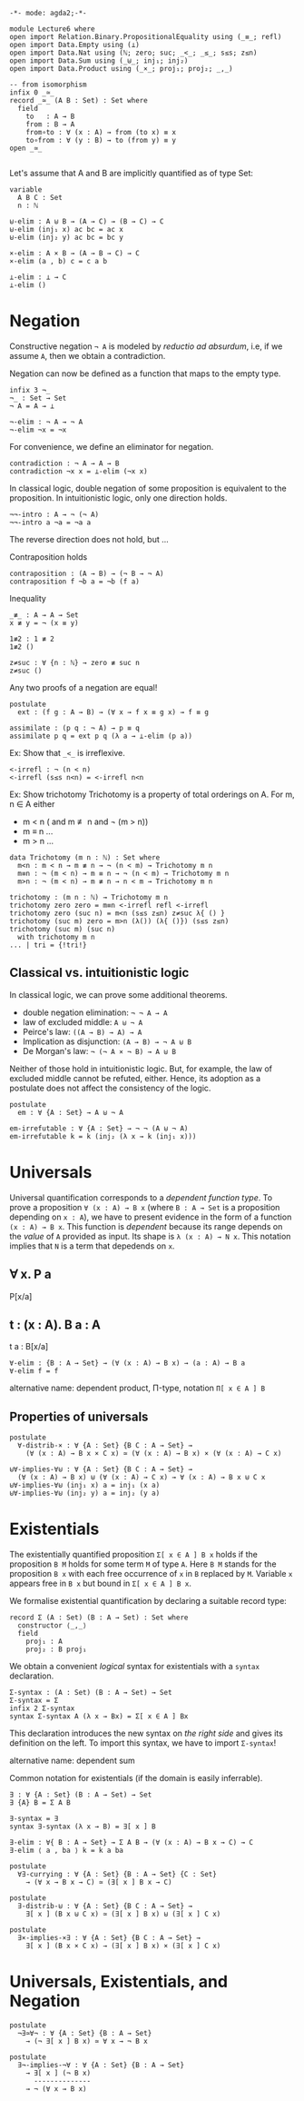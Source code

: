 	-*- mode: agda2;-*-

```
module Lecture6 where
open import Relation.Binary.PropositionalEquality using (_≡_; refl)
open import Data.Empty using (⊥)
open import Data.Nat using (ℕ; zero; suc; _<_; _≤_; s≤s; z≤n)
open import Data.Sum using (_⊎_; inj₁; inj₂)
open import Data.Product using (_×_; proj₁; proj₂; _,_)

-- from isomorphism
infix 0 _≃_
record _≃_ (A B : Set) : Set where
  field
    to   : A → B
    from : B → A
    from∘to : ∀ (x : A) → from (to x) ≡ x
    to∘from : ∀ (y : B) → to (from y) ≡ y
open _≃_


```

Let's assume that A and B are implicitly quantified as of type Set:

```
variable
  A B C : Set
  n : ℕ
```

```
⊎-elim : A ⊎ B → (A → C) → (B → C) → C
⊎-elim (inj₁ x) ac bc = ac x
⊎-elim (inj₂ y) ac bc = bc y

×-elim : A × B → (A → B → C) → C
×-elim (a , b) c = c a b
```

```
⊥-elim : ⊥ → C
⊥-elim ()
```

# Negation

Constructive negation `¬ A` is modeled by *reductio ad absurdum*, i.e,
if we assume `A`, then we obtain a contradiction.


Negation can now be defined as a function that maps to the empty type.

```
infix 3 ¬_
¬_ : Set → Set
¬ A = A → ⊥

¬-elim : ¬ A → ¬ A
¬-elim ¬x = ¬x
```

For convenience, we define an eliminator for negation.

```
contradiction : ¬ A → A → B
contradiction ¬x x = ⊥-elim (¬x x)
```


In classical logic, double negation of some proposition is equivalent to the proposition.
In intuitionistic logic, only one direction holds.

```
¬¬-intro : A → ¬ (¬ A)
¬¬-intro a ¬a = ¬a a
```

The reverse direction does not hold, but ...


Contraposition holds

```
contraposition : (A → B) → (¬ B → ¬ A)
contraposition f ¬b a = ¬b (f a)
```

Inequality

```
_≢_ : A → A → Set
x ≢ y = ¬ (x ≡ y)

1≢2 : 1 ≢ 2
1≢2 ()

z≠suc : ∀ {n : ℕ} → zero ≢ suc n
z≠suc ()

```

Any two proofs of a negation are equal!

```
postulate
  ext : (f g : A → B) → (∀ x → f x ≡ g x) → f ≡ g

assimilate : (p q : ¬ A) → p ≡ q
assimilate p q = ext p q (λ a → ⊥-elim (p a))
```

Ex: Show that `_<_` is irreflexive.

```
<-irrefl : ¬ (n < n)
<-irrefl (s≤s n<n) = <-irrefl n<n
```

Ex: Show trichotomy
Trichotomy is a property of total orderings on A.
For m, n ∈ A either
* m < n ( and m ≢ n and ¬ (m > n))
* m ≡ n ...
* m > n ...

```
data Trichotomy (m n : ℕ) : Set where
  m<n : m < n → m ≢ n → ¬ (n < m) → Trichotomy m n
  m≡n : ¬ (m < n) → m ≡ n → ¬ (n < m) → Trichotomy m n
  m>n : ¬ (m < n) → m ≢ n → n < m → Trichotomy m n

trichotomy : (m n : ℕ) → Trichotomy m n
trichotomy zero zero = m≡n <-irrefl refl <-irrefl
trichotomy zero (suc n) = m<n (s≤s z≤n) z≠suc λ{ () }
trichotomy (suc m) zero = m>n (λ()) (λ{ ()}) (s≤s z≤n)
trichotomy (suc m) (suc n)
  with trichotomy m n
... | tri = {!tri!}
```

## Classical vs. intuitionistic logic

In classical logic, we can prove some additional theorems.
* double negation elimination:  `¬ ¬ A → A` 
* law of excluded middle: `A ⊎ ¬ A`
* Peirce's law: `((A → B) → A) → A`
* Implication as disjunction: `(A → B) → ¬ A ⊎ B`
* De Morgan's law: `¬ (¬ A × ¬ B) → A ⊎ B`

Neither of those hold in intuitionistic logic. But, for example, the law of excluded middle cannot be refuted, either.
Hence, its adoption as a postulate does not affect the consistency of the logic.

```
postulate
  em : ∀ {A : Set} → A ⊎ ¬ A
```

```
em-irrefutable : ∀ {A : Set} → ¬ ¬ (A ⊎ ¬ A)
em-irrefutable k = k (inj₂ (λ x → k (inj₁ x)))
```






# Universals

Universal quantification corresponds to a *dependent function type*.
To prove a proposition `∀ (x : A) → B x` (where `B : A → Set` is a proposition depending on `x : A`),
we have to present evidence in the form of a function ` (x : A) → B x `.
This function is *dependent* because its range depends on the *value* of `A` provided as input.
Its shape is `λ (x : A) → N x`. This notation implies that `N` is a term that depedends on `x`.

∀ x. P
a
----------------
P[x/a]


t : (x : A). B
a : A
----------------
t a : B[x/a]



```
∀-elim : {B : A → Set} → (∀ (x : A) → B x) → (a : A) → B a
∀-elim f = f
```


alternative name: dependent product, Π-type, notation `Π[ x ∈ A ] B`


## Properties of universals

```
postulate
  ∀-distrib-× : ∀ {A : Set} {B C : A → Set} →
    (∀ (x : A) → B x × C x) ≃ (∀ (x : A) → B x) × (∀ (x : A) → C x)
```

```
⊎∀-implies-∀⊎ : ∀ {A : Set} {B C : A → Set} →
  (∀ (x : A) → B x) ⊎ (∀ (x : A) → C x) → ∀ (x : A) → B x ⊎ C x
⊎∀-implies-∀⊎ (inj₁ x) a = inj₁ (x a)
⊎∀-implies-∀⊎ (inj₂ y) a = inj₂ (y a)
```

# Existentials

The existentially quantified proposition `Σ[ x ∈ A ] B x` holds
if the proposition `B M` holds for some term `M` of type `A`.
Here `B M` stands for the proposition `B x` with each free occurrence of `x` in `B` replaced by `M`.
Variable `x` appears free in `B x` but bound in `Σ[ x ∈ A ] B x`.

We formalise existential quantification by declaring a suitable record type:
```
record Σ (A : Set) (B : A → Set) : Set where
  constructor ⟨_,_⟩
  field
    proj₁ : A
    proj₂ : B proj₁
```

We obtain a convenient *logical* syntax for existentials with a `syntax` declaration.


```
Σ-syntax : (A : Set) (B : A → Set) → Set
Σ-syntax = Σ
infix 2 Σ-syntax
syntax Σ-syntax A (λ x → Bx) = Σ[ x ∈ A ] Bx
```

This declaration introduces the new syntax on *the right side* and gives its definition on the left.
To import this syntax, we have to import `Σ-syntax`!


alternative name: dependent sum

Common notation for existentials (if the domain is easily inferrable).

```
∃ : ∀ {A : Set} (B : A → Set) → Set
∃ {A} B = Σ A B

∃-syntax = ∃
syntax ∃-syntax (λ x → B) = ∃[ x ] B
```

```
∃-elim : ∀{ B : A → Set} → Σ A B → (∀ (x : A) → B x → C) → C
∃-elim ⟨ a , ba ⟩ k = k a ba
```


```
postulate
  ∀∃-currying : ∀ {A : Set} {B : A → Set} {C : Set}
    → (∀ x → B x → C) ≃ (∃[ x ] B x → C)
```

```
postulate
  ∃-distrib-⊎ : ∀ {A : Set} {B C : A → Set} →
    ∃[ x ] (B x ⊎ C x) ≃ (∃[ x ] B x) ⊎ (∃[ x ] C x)
```

```
postulate
  ∃×-implies-×∃ : ∀ {A : Set} {B C : A → Set} →
    ∃[ x ] (B x × C x) → (∃[ x ] B x) × (∃[ x ] C x)
```

# Universals, Existentials, and Negation

```
postulate
  ¬∃≃∀¬ : ∀ {A : Set} {B : A → Set}
    → (¬ ∃[ x ] B x) ≃ ∀ x → ¬ B x
```

```
postulate
  ∃¬-implies-¬∀ : ∀ {A : Set} {B : A → Set}
    → ∃[ x ] (¬ B x)
      --------------
    → ¬ (∀ x → B x)
```
